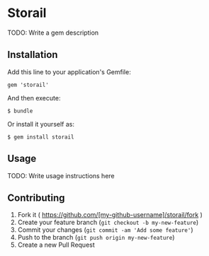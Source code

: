 # Storail

TODO: Write a gem description

## Installation

Add this line to your application's Gemfile:

    gem 'storail'

And then execute:

    $ bundle

Or install it yourself as:

    $ gem install storail

## Usage

TODO: Write usage instructions here

## Contributing

1. Fork it ( https://github.com/[my-github-username]/storail/fork )
2. Create your feature branch (`git checkout -b my-new-feature`)
3. Commit your changes (`git commit -am 'Add some feature'`)
4. Push to the branch (`git push origin my-new-feature`)
5. Create a new Pull Request
